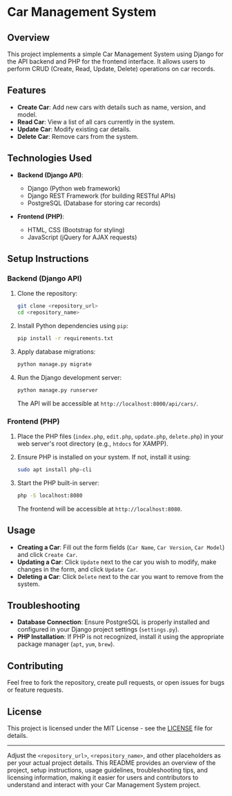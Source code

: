 
# Car Management System

## Overview
This project implements a simple Car Management System using Django for the API backend and PHP for the frontend interface. It allows users to perform CRUD (Create, Read, Update, Delete) operations on car records.

## Features
- **Create Car**: Add new cars with details such as name, version, and model.
- **Read Car**: View a list of all cars currently in the system.
- **Update Car**: Modify existing car details.
- **Delete Car**: Remove cars from the system.

## Technologies Used
- **Backend (Django API)**:
  - Django (Python web framework)
  - Django REST Framework (for building RESTful APIs)
  - PostgreSQL (Database for storing car records)

- **Frontend (PHP)**:
  - HTML, CSS (Bootstrap for styling)
  - JavaScript (jQuery for AJAX requests)
  
## Setup Instructions

### Backend (Django API)
1. Clone the repository:
   ```bash
   git clone <repository_url>
   cd <repository_name>
   ```

2. Install Python dependencies using `pip`:
   ```bash
   pip install -r requirements.txt
   ```

3. Apply database migrations:
   ```bash
   python manage.py migrate
   ```

4. Run the Django development server:
   ```bash
   python manage.py runserver
   ```
   The API will be accessible at `http://localhost:8000/api/cars/`.

### Frontend (PHP)
1. Place the PHP files (`index.php`, `edit.php`, `update.php`, `delete.php`) in your web server's root directory (e.g., `htdocs` for XAMPP).

2. Ensure PHP is installed on your system. If not, install it using:
   ```bash
   sudo apt install php-cli
   ```

3. Start the PHP built-in server:
   ```bash
   php -S localhost:8080
   ```
   The frontend will be accessible at `http://localhost:8080`.

## Usage
- **Creating a Car**: Fill out the form fields (`Car Name`, `Car Version`, `Car Model`) and click `Create Car`.
- **Updating a Car**: Click `Update` next to the car you wish to modify, make changes in the form, and click `Update Car`.
- **Deleting a Car**: Click `Delete` next to the car you want to remove from the system.

## Troubleshooting
- **Database Connection**: Ensure PostgreSQL is properly installed and configured in your Django project settings (`settings.py`).
- **PHP Installation**: If PHP is not recognized, install it using the appropriate package manager (`apt`, `yum`, `brew`).

## Contributing
Feel free to fork the repository, create pull requests, or open issues for bugs or feature requests.

## License
This project is licensed under the MIT License - see the [LICENSE](LICENSE) file for details.

---

Adjust the `<repository_url>`, `<repository_name>`, and other placeholders as per your actual project details. This README provides an overview of the project, setup instructions, usage guidelines, troubleshooting tips, and licensing information, making it easier for users and contributors to understand and interact with your Car Management System project.
